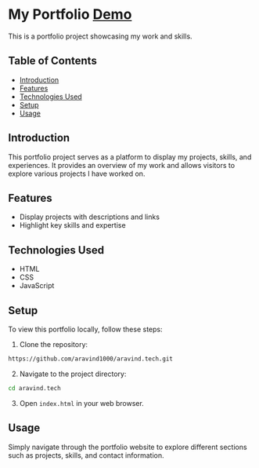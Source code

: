 # My Portfolio [Demo](https://aravind-tech.vercel.app/)

This is a portfolio project showcasing my work and skills.

## Table of Contents

- [Introduction](#introduction)
- [Features](#features)
- [Technologies Used](#technologies-used)
- [Setup](#setup)
- [Usage](#usage)

## Introduction

This portfolio project serves as a platform to display my projects, skills, and experiences. It provides an overview of my work and allows visitors to explore various projects I have worked on.

## Features

- Display projects with descriptions and links
- Highlight key skills and expertise

## Technologies Used

- HTML
- CSS
- JavaScript

## Setup

To view this portfolio locally, follow these steps:

1. Clone the repository:

```bash
https://github.com/aravind1000/aravind.tech.git
```

2. Navigate to the project directory:

```bash
cd aravind.tech
```

3. Open `index.html` in your web browser.

## Usage

Simply navigate through the portfolio website to explore different sections such as projects, skills, and contact information.
